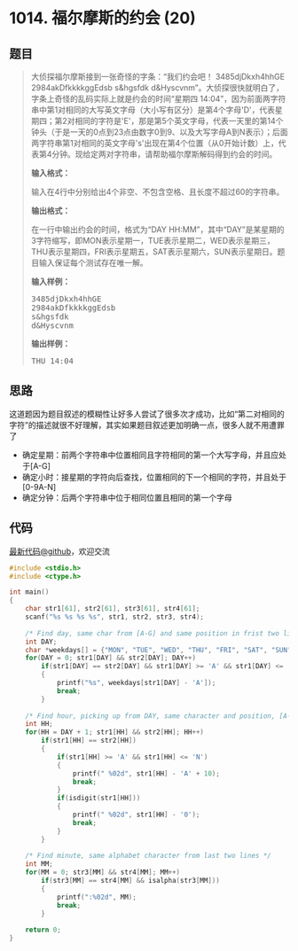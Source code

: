 <h1>1014. 福尔摩斯的约会 (20)</h1>

## 题目

> <div id="problemContent">
> <p>大侦探福尔摩斯接到一张奇怪的字条：“我们约会吧！
> 3485djDkxh4hhGE 
> 2984akDfkkkkggEdsb 
> s&amp;hgsfdk 
> d&amp;Hyscvnm”。大侦探很快就明白了，字条上奇怪的乱码实际上就是约会的时间“星期四 14:04”，因为前面两字符串中第1对相同的大写英文字母（大小写有区分）是第4个字母'D'，代表星期四；第2对相同的字符是'E'，那是第5个英文字母，代表一天里的第14个钟头（于是一天的0点到23点由数字0到9、以及大写字母A到N表示）；后面两字符串第1对相同的英文字母's'出现在第4个位置（从0开始计数）上，代表第4分钟。现给定两对字符串，请帮助福尔摩斯解码得到约会的时间。</p>
> <p><b>
> 输入格式：
> </b></p>
> <p>输入在4行中分别给出4个非空、不包含空格、且长度不超过60的字符串。
> </p>
> <p><b>
> 输出格式：
> </b></p>
> <p>在一行中输出约会的时间，格式为“DAY HH:MM”，其中“DAY”是某星期的3字符缩写，即MON表示星期一，TUE表示星期二，WED表示星期三，THU表示星期四，FRI表示星期五，SAT表示星期六，SUN表示星期日。题目输入保证每个测试存在唯一解。</p>
> <b>输入样例：</b><pre>
> 3485djDkxh4hhGE 
> 2984akDfkkkkggEdsb 
> s&amp;hgsfdk 
> d&amp;Hyscvnm
> </pre>
> <b>输出样例：</b><pre>
> THU 14:04
> </pre>
> </div>

## 思路

这道题因为题目叙述的模糊性让好多人尝试了很多次才成功，比如“第二对相同的字符”的描述就很不好理解，其实如果题目叙述更加明确一点，很多人就不用遭罪了

- 确定星期：前两个字符串中位置相同且字符相同的第一个大写字母，并且应处于[A-G]
- 确定小时：接星期的字符向后查找，位置相同的下一个相同的字符，并且处于[0-9A-N]
- 确定分钟：后两个字符串中位于相同位置且相同的第一个字母

## 代码

[最新代码@github](https://github.com/OliverLew/PAT/blob/master/PATBasic/1014.c)，欢迎交流
```c
#include <stdio.h>
#include <ctype.h>

int main()
{
    char str1[61], str2[61], str3[61], str4[61];
    scanf("%s %s %s %s", str1, str2, str3, str4);
    
    /* Find day, same char from [A-G] and same position in frist two lines */
    int DAY;
    char *weekdays[] = {"MON", "TUE", "WED", "THU", "FRI", "SAT", "SUN"};
    for(DAY = 0; str1[DAY] && str2[DAY]; DAY++)
        if(str1[DAY] == str2[DAY] && str1[DAY] >= 'A' && str1[DAY] <= 'G')
        {
            printf("%s", weekdays[str1[DAY] - 'A']);
            break;
        }
    
    /* Find hour, picking up from DAY, same character and position, [A-N|0-9] */
    int HH;
    for(HH = DAY + 1; str1[HH] && str2[HH]; HH++)
        if(str1[HH] == str2[HH])
        {
            if(str1[HH] >= 'A' && str1[HH] <= 'N')
            {
                printf(" %02d", str1[HH] - 'A' + 10);
                break;
            }
            if(isdigit(str1[HH]))
            {
                printf(" %02d", str1[HH] - '0');
                break;
            }
        }
    
    /* Find minute, same alphabet character from last two lines */
    int MM;
    for(MM = 0; str3[MM] && str4[MM]; MM++)
        if(str3[MM] == str4[MM] && isalpha(str3[MM]))
        {
            printf(":%02d", MM);
            break;
        }
    
    return 0;
}

```